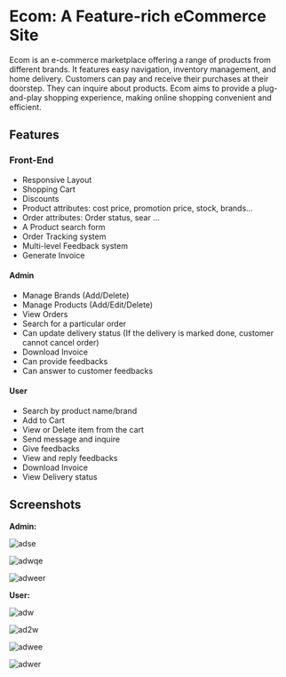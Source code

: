 
# Ecom: A Feature-rich eCommerce Site

Ecom is an e-commerce marketplace offering a range of products from different brands. It features easy navigation, inventory management, and home delivery. Customers can pay and receive their purchases at their doorstep. They can inquire about products. Ecom aims to provide a plug-and-play shopping experience, making online shopping convenient and efficient.


## Features
### Front-End
- Responsive Layout
- Shopping Cart
- Discounts
- Product attributes: cost price, promotion price, stock, brands...
- Order attributes: Order status, sear ...
- A Product search form
- Order Tracking system
- Multi-level Feedback system
- Generate Invoice


#### Admin
- Manage Brands (Add/Delete)
- Manage Products (Add/Edit/Delete)
- View Orders
- Search for a particular order
- Can update delivery status (If the delivery is marked done, customer cannot cancel order) 
- Download Invoice
- Can provide feedbacks
- Can answer to customer feedbacks


#### User
- Search by product name/brand
- Add to Cart
- View or Delete item from the cart
- Send message and inquire
- Give feedbacks
- View and reply feedbacks
- Download Invoice
- View Delivery status


## Screenshots

**Admin:**

![adse](https://github.com/Amiruzzaman-anan/Ecom/assets/68743925/e9a6aaee-3c62-4036-909b-475806971f70)

![adwqe](https://github.com/Amiruzzaman-anan/Ecom/assets/68743925/3556e197-9753-4406-a093-e86d91c5038b)

![adweer](https://github.com/Amiruzzaman-anan/Ecom/assets/68743925/3039ac6d-908e-41b2-9c08-3ddb0309eb7c)

**User:**

![adw](https://github.com/Amiruzzaman-anan/Ecom/assets/68743925/c78614a7-55b1-4b00-b504-e62987ccd9ba)

![ad2w](https://github.com/Amiruzzaman-anan/Ecom/assets/68743925/4fe23bb5-334b-4553-88e5-e9e1e83eb63e)

![adwee](https://github.com/Amiruzzaman-anan/Ecom/assets/68743925/3a36be13-1051-4bd9-8057-047cd07634fe)

![adwer](https://github.com/Amiruzzaman-anan/Ecom/assets/68743925/55cceaa0-d26f-4685-a87b-69236c17892e)
